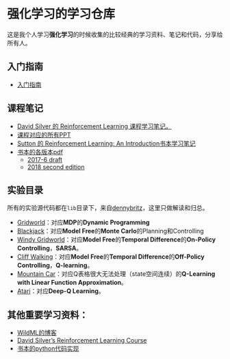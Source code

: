 # 强化学习的学习仓库

这是我个人学习**强化学习**的时候收集的比较经典的学习资料、笔记和代码，分享给所有人。

## 入门指南
- [入门指南](https://github.com/applenob/rl_learn/blob/master/learning_route.ipynb)

## 课程笔记

- [David Silver 的 Reinforcement Learning 课程学习笔记。](https://github.com/applenob/rl_learn/blob/master/class_note.ipynb)
- [课程对应的所有PPT](https://github.com/applenob/rl_learn/blob/master/slides)
- [Sutton 的 Reinforcement Learning: An Introduction书本学习笔记](https://github.com/applenob/rl_learn/blob/master/reinforcement_learning.ipynb)
- [书本的各版本pdf](https://github.com/applenob/rl_learn/blob/master/book)
    - [2017-6 draft](https://github.com/applenob/rl_learn/blob/master/book/bookdraft2017june19.pdf)
    - [2018 second edition](https://github.com/applenob/rl_learn/blob/master/book/bookdraft2018.pdf)

## 实验目录

所有的实验源代码都在`lib`目录下，来自[dennybritz](https://github.com/dennybritz/reinforcement-learning)，这里只做解读和归总。

- [Gridworld](https://github.com/applenob/rl_learn/blob/master/1_gridworld.ipynb)：对应**MDP**的**Dynamic Programming**
- [Blackjack](https://github.com/applenob/rl_learn/blob/master/2_blackjack.ipynb)：对应**Model Free**的**Monte Carlo**的Planning和Controlling
- [Windy Gridworld](https://github.com/applenob/rl_learn/blob/master/3_windy_gridworld.ipynb)：对应**Model Free**的**Temporal Difference**的**On-Policy Controlling**，**SARSA**。
- [Cliff Walking](https://github.com/applenob/rl_learn/blob/master/4_cliff_walking.ipynb)：对应**Model Free**的**Temporal Difference**的**Off-Policy Controlling**，**Q-learning**。
- [Mountain Car](https://github.com/applenob/rl_learn/blob/master/5_mountain_car.ipynb)：对应Q表格很大无法处理（state空间连续）的**Q-Learning with Linear Function Approximation**。
- [Atari](https://github.com/applenob/rl_learn/blob/master/6_atari.ipynb)：对应**Deep-Q Learning**。

## 其他重要学习资料：

- [WildML的博客](http://www.wildml.com/2016/10/learning-reinforcement-learning/)
- [David Silver’s Reinforcement Learning Course](http://www0.cs.ucl.ac.uk/staff/d.silver/web/Teaching.html)
- [书本的python代码实现](https://github.com/ShangtongZhang/reinforcement-learning-an-introduction)
